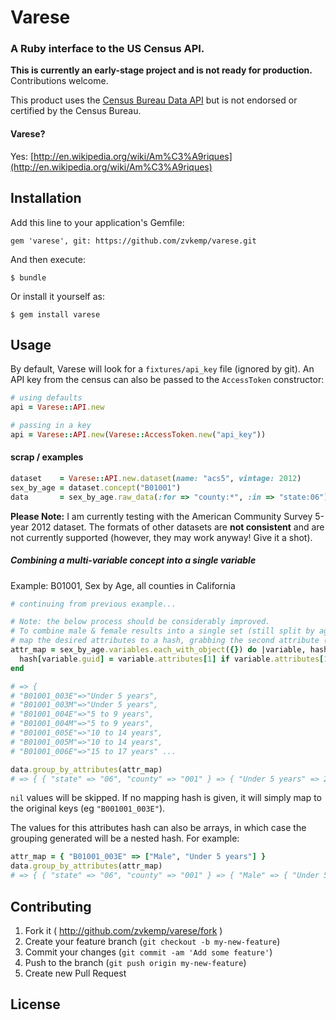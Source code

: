 # Varese

### A Ruby interface to the US Census API.

**This is currently an early-stage project and is not ready for production.** Contributions welcome.

This product uses the [Census Bureau Data API](http://www.census.gov/developers/) but is not endorsed or certified by the Census Bureau.

#### Varese?

Yes: [http://en.wikipedia.org/wiki/Am%C3%A9riques](http://en.wikipedia.org/wiki/Am%C3%A9riques)

## Installation

Add this line to your application's Gemfile:

    gem 'varese', git: https://github.com/zvkemp/varese.git

And then execute:

    $ bundle

Or install it yourself as:

    $ gem install varese

## Usage

By default, Varese will look for a `fixtures/api_key` file (ignored by git). An API key from the census can also be
passed to the `AccessToken` constructor:

```ruby
# using defaults
api = Varese::API.new

# passing in a key
api = Varese::API.new(Varese::AccessToken.new("api_key"))
```


#### scrap / examples

```ruby
dataset    = Varese::API.new.dataset(name: "acs5", vintage: 2012)
sex_by_age = dataset.concept("B01001")
data       = sex_by_age.raw_data(:for => "county:*", :in => "state:06")
```

**Please Note:** I am currently testing with the American Community Survey 5-year 2012 dataset.
The formats of other datasets are **not consistent** and are not currently supported (however, they
may work anyway! Give it a shot).

##### Combining a multi-variable concept into a single variable

Example: B01001, Sex by Age, all counties in California

```ruby
# continuing from previous example...

# Note: the below process should be considerably improved.
# To combine male & female results into a single set (still split by age),
# map the desired attributes to a hash, grabbing the second attribute (age) only:
attr_map = sex_by_age.variables.each_with_object({}) do |variable, hash|
  hash[variable.guid] = variable.attributes[1] if variable.attributes[1]
end

# => {
# "B01001_003E"=>"Under 5 years", 
# "B01001_003M"=>"Under 5 years", 
# "B01001_004E"=>"5 to 9 years", 
# "B01001_004M"=>"5 to 9 years", 
# "B01001_005E"=>"10 to 14 years", 
# "B01001_005M"=>"10 to 14 years", 
# "B01001_006E"=>"15 to 17 years" ...

data.group_by_attributes(attr_map)
# => { { "state" => "06", "county" => "001" } => { "Under 5 years" => 2048 ... } ...}
```

`nil` values will be skipped. If no mapping hash is given, it will simply map to the original
keys (eg `"B001001_003E"`).

The values for this attributes hash can also be arrays, in which case the grouping generated
will be a nested hash. For example:

```ruby
attr_map = { "B01001_003E" => ["Male", "Under 5 years"] }
data.group_by_attributes(attr_map) 
# => { { "state" => "06", "county" => "001" } => { "Male" => { "Under 5 years" => 1023 }} ... }
```





## Contributing

1. Fork it ( http://github.com/zvkemp/varese/fork )
2. Create your feature branch (`git checkout -b my-new-feature`)
3. Commit your changes (`git commit -am 'Add some feature'`)
4. Push to the branch (`git push origin my-new-feature`)
5. Create new Pull Request

## License

